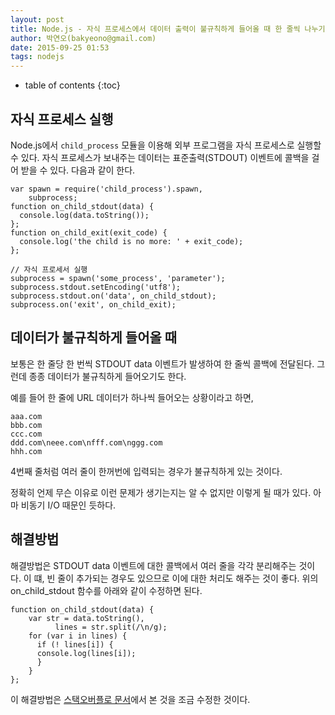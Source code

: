 ```yaml
---
layout: post
title: Node.js - 자식 프로세스에서 데이터 출력이 불규칙하게 들어올 때 한 줄씩 나누기
author: 박연오(bakyeono@gmail.com)
date: 2015-09-25 01:53
tags: nodejs
---
```

* table of contents
{:toc}

## 자식 프로세스 실행

Node.js에서 `child_process` 모듈을 이용해 외부 프로그램을 자식 프로세스로 실행할 수 있다. 자식 프로세스가 보내주는 데이터는 표준출력(STDOUT) 이벤트에 콜백을 걸어 받을 수 있다. 다음과 같이 한다.

    var spawn = require('child_process').spawn,
        subprocess;
    function on_child_stdout(data) {
      console.log(data.toString());
    };
    function on_child_exit(exit_code) {
      console.log('the child is no more: ' + exit_code);
    };
    
    // 자식 프로세서 실행
    subprocess = spawn('some_process', 'parameter');
    subprocess.stdout.setEncoding('utf8');
    subprocess.stdout.on('data', on_child_stdout);
    subprocess.on('exit', on_child_exit);

## 데이터가 불규칙하게 들어올 때

보통은 한 줄당 한 번씩 STDOUT data 이벤트가 발생하여 한 줄씩 콜백에 전달된다. 그런데 종종 데이터가 불규칙하게 들어오기도 한다.

예를 들어 한 줄에 URL 데이터가 하나씩 들어오는 상황이라고 하면,

    aaa.com
    bbb.com
    ccc.com
    ddd.com\neee.com\nfff.com\nggg.com
    hhh.com

4번째 줄처럼 여러 줄이 한꺼번에 입력되는 경우가 불규칙하게 있는 것이다.

정확히 언제 무슨 이유로 이런 문제가 생기는지는 알 수 없지만 이렇게 될 때가 있다. 아마 비동기 I/O 때문인 듯하다.

## 해결방법

해결방법은 STDOUT data 이벤트에 대한 콜백에서 여러 줄을 각각 분리해주는 것이다. 이 떄, 빈 줄이 추가되는 경우도 있으므로 이에 대한 처리도 해주는 것이 좋다. 위의 on_child_stdout 함수를 아래와 같이 수정하면 된다.

    function on_child_stdout(data) {
     	var str = data.toString(),
     		  lines = str.split(/\n/g);
    	for (var i in lines) {
    	  if (! lines[i]) {
          console.log(lines[i]);
    	  }
    	}
    };

이 해결방법은 [스택오버플로 문서](http://stackoverflow.com/questions/9781214/parse-output-of-spawned-node-js-child-process-line-by-line)에서 본 것을 조금 수정한 것이다.
